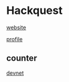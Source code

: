 # Hackquest

[website](https://hackquest.io)

[profile](https://www.hackquest.io/user/aquental)

## counter

[devnet](https://explorer.solana.com/address/gygjH5F9J8BK5Yo7fz4GvYJdr3x35tqK1N7P8SxM3UK?cluster=custom)
